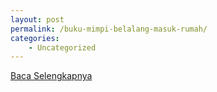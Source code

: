 ```yaml
---
layout: post
permalink: /buku-mimpi-belalang-masuk-rumah/
categories:
    - Uncategorized
---
```


[Baca Selengkapnya](/07)